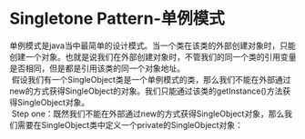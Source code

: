 # Singletone Pattern-单例模式
  单例模式是java当中最简单的设计模式。当一个类在该类的外部创建对象时，只能创建一个对象。也就是说我们在外部创建对象时，不管我们的同一个类的引用变量是否相同，但是都是引用该类的同一个对象地址。  
  假设我们有一个SingleObject类是一个单例模式的类，那么我们不能在外部通过new的方式获得SingleObject的对象。我们只能通过该类的getInstance()方法获得SingleObject对象。  
  Step one：既然我们不能在外部通过new的方式获得SingleObject对象，那么我们需要在SingleObject类中定义一个private的SingleObject对象：  
  
